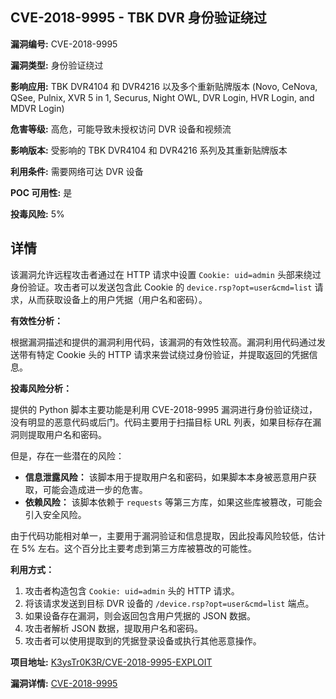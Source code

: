 ## CVE-2018-9995 - TBK DVR 身份验证绕过

**漏洞编号:** CVE-2018-9995

**漏洞类型:** 身份验证绕过

**影响应用:** TBK DVR4104 和 DVR4216 以及多个重新贴牌版本 (Novo, CeNova, QSee, Pulnix, XVR 5 in 1, Securus, Night OWL, DVR Login, HVR Login, and MDVR Login)

**危害等级:** 高危，可能导致未授权访问 DVR 设备和视频流

**影响版本:** 受影响的 TBK DVR4104 和 DVR4216 系列及其重新贴牌版本

**利用条件:** 需要网络可达 DVR 设备

**POC 可用性:** 是

**投毒风险:** 5%

## 详情

该漏洞允许远程攻击者通过在 HTTP 请求中设置 `Cookie: uid=admin` 头部来绕过身份验证。攻击者可以发送包含此 Cookie 的 `device.rsp?opt=user&cmd=list` 请求，从而获取设备上的用户凭据（用户名和密码）。

**有效性分析：**

根据漏洞描述和提供的漏洞利用代码，该漏洞的有效性较高。漏洞利用代码通过发送带有特定 Cookie 头的 HTTP 请求来尝试绕过身份验证，并提取返回的凭据信息。

**投毒风险分析：**

提供的 Python 脚本主要功能是利用 CVE-2018-9995 漏洞进行身份验证绕过，没有明显的恶意代码或后门。代码主要用于扫描目标 URL 列表，如果目标存在漏洞则提取用户名和密码。

但是，存在一些潜在的风险：

*   **信息泄露风险：** 该脚本用于提取用户名和密码，如果脚本本身被恶意用户获取，可能会造成进一步的危害。
*   **依赖风险：** 该脚本依赖于 `requests` 等第三方库，如果这些库被篡改，可能会引入安全风险。

由于代码功能相对单一，主要用于漏洞验证和信息提取，因此投毒风险较低，估计在 5% 左右。这个百分比主要考虑到第三方库被篡改的可能性。

**利用方式：**

1.  攻击者构造包含 `Cookie: uid=admin` 头的 HTTP 请求。
2.  将该请求发送到目标 DVR 设备的 `/device.rsp?opt=user&cmd=list` 端点。
3.  如果设备存在漏洞，则会返回包含用户凭据的 JSON 数据。
4.  攻击者解析 JSON 数据，提取用户名和密码。
5.  攻击者可以使用提取到的凭据登录设备或执行其他恶意操作。

**项目地址:** [K3ysTr0K3R/CVE-2018-9995-EXPLOIT](https://github.com/K3ysTr0K3R/CVE-2018-9995-EXPLOIT)

**漏洞详情:** [CVE-2018-9995](https://nvd.nist.gov/vuln/detail/CVE-2018-9995)